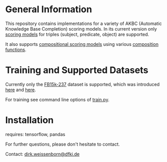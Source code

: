 # General Information

This repository contains implementations for a variety of AKBC 
(Automatic Knowledge Base Completion) scoring models. In its 
current version only [scoring models](model/models.py) for triples 
(subject, predicate, object) are supported.

It also supports [compositional scoring models](model/comp_models.py)
using various [composition functions](model/comp_functions.py).

# Training and Supported Datasets

Currently only the [FB15k-237](http://research.microsoft.com/en-us/downloads/3a9bf02d-b791-4e95-b88d-389feef3e421/) 
dataset is supported, which was introduced [here](http://research.microsoft.com/apps/pubs/default.aspx?id=249127) 
and [here](http://research.microsoft.com/apps/pubs/default.aspx?id=254916).

For training see command line options of [train.py](train.py). 

# Installation

requires: tensorflow, pandas



For further questions, please don't hesitate to contact.

Contact: dirk.weissenborn@dfki.de


